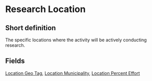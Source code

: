 # Research Location
## Short definition
The specific locations where the activity will be actively conducting research.
## Fields
[Location Geo Tag](../Object-Fields/Research%20Location/Location%20Geo%20Tag.md),
[Location Municipality](../Object-Fields/Research%20Location/Location%20Municipality.md),
[Location Percent Effort](../Object-Fields/Research%20Location/Location%20Percent%20Effort.md)
